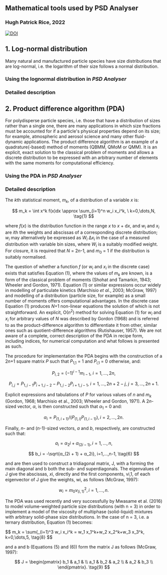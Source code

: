 ## **Mathematical tools used by PSD Analyser**

### Hugh Patrick Rice, 2022

[![DOI](https://zenodo.org/badge/328645883.svg)](https://zenodo.org/badge/latestdoi/328645883)

## 1. Log-normal distribution

Many natural and manufactured particle species have size distributions that are log-normal, i.e. the logarithm of their size follows a normal distribution.

### Using the lognormal distribution in *PSD Analyser*

### Detailed description

## 2. Product difference algorithm (PDA)

For polydisperse particle species, i.e. those that have a distribution of sizes rather than a single one, there are many applications in which size fractions must be accounted for if a particle's physical properties depend on its size; for example, atmospheric and aerosol science and many other fluid-dynamic applications. The product difference algorithm is an example of a quadrature(-based) method of moments (QBMM, QMoM or QMM). It is an explicit, exact solution to the classical problem of moments and allows a discrete distribution to be expressed with an arbitrary number of elements with the same moments for computational efficiency.

### Using the PDA in *PSD Analyser*

### Detailed description

The *k*th statistical moment, *m*<sub>*k*</sub>, of a distribution of a variable *x* is:

$$ m_k = \int x^k f(x)dx \approx \sum_{i=1}^n w_i x_i^k, \ k=0,\dots,N, \tag{1} $$
	

where *f*(*x*) is the distribution function in the range *x* to *x* + d*x*, and *w<sub>i</sub>* and *x<sub>i</sub>* are *i*th the weights and abscissas of a corresponding discrete distribution; *w<sub>i</sub>* may alternatively be expressed as *W<sub>i</sub>* ∆*x<sub>i</sub>* in the case of a measured distribution with variable bin sizes, where *W<sub>i</sub>* is a suitably modified weight. For closure, it is required that *N* = 2*n*-1, and *m*<sub>0</sub> = 1 if the distribution is suitably normalised.

The question of whether a function *f* (or *w<sub>i</sub>* and *x<sub>i</sub>* in the discrete case) exists that satisfies Equation (1), where the values of *m<sub>k</sub>* are known, is a form of the classical problem of moments (Shohat and Tamarkin, 1943; Wheeler and Gordon, 1971). Equation (1) or similar expressions occur widely in modelling of particulate kinetics (Marchisio *et al.*, 2003; McGraw, 1997) and modelling of a distribution (particle size, for example) as a small number of moments offers computational advantages. In the discrete case Equation (1) produces *N*+1 non-linear equations the solution of which is not straightforward. An explicit, O(*n*<sup>2</sup>) method for solving Equation (1) for *w<sub>i</sub>* and *x<sub>i</sub>* for arbitrary values of *N* was described by Gordon (1968) and is referred to as the product-difference algorithm to differentiate it from other, similar ones such as quotient-difference algorithms (Rutishauser, 1957). We are not aware of a complete, correct description of the PDA in recipe form, including indices, for numerical computation and what follows is presented as such.

The procedure for implementation the PDA begins with the construction of a 2*n*+1 square matrix *P* such that *P*<sub>1,1</sub> = 1 and *P*<sub>*i*,1</sub> = 0 otherwise, and:

$$ P_{i,2} = (-1)^{i-1} m_{i-1}, \ i = 1,\dots,2n, \tag{2} $$
	
$$ P_{i,j} = P_{1,j-1} P_{i+1,j-2}-P_{1,j-2} P_{i+1,j-1}, \ i = 1,\dots,2n+2-j, \ j = 3,\dots,2n+1. \tag{3} $$
	
Explicit expressions and tabulations of *P* for various values of *n* and *m<sub>k</sub>* (Gordon, 1968; Marchisio et al., 2003; Wheeler and Gordon, 1971). A 2*n*-sized vector, *α*, is then constructed such that *α*<sub>1</sub> = 0 and:

$$ α_i=P_(1,i+1)/(P_(1,i) P_(1,i-1) ),	i=2,...,2n. \tag{4} $$	

Finally, *n*- and (*n*-1)-sized vectors, *a* and *b*, respectively, are constructed such that:

$$ a_i = α_2i + α_(2i-1),	i = 1,...,n, \tag{5} $$
	
$$ b_i = -\sqrt{α_(2i + 1) + α_2i},	i=1,...,n-1, \tag{6} $$

and are then used to construct a tridiagonal matrix, J, with a forming the main diagonal and b both the sub- and superdiagonals. The eigenvalues of J give the abscissas, 𝑥i, directly and the first components, vi,1, of each eigenvector of J give the weights, wi, as follows (McGraw, 1997):

$$ w_i=m_0 v_(i,1)^2,	i=1,\dots,n. \tag{7} $$

The PDA was used recently and very successfully by Mwasame et al. (2016) to model volume-weighted particle size distributions (with n = 3) in order to implement a model of the viscosity of multiphase (solid-liquid) mixtures with arbitrary solid-phase size distributions. In the case of n = 3, i.e. a ternary distribution, Equation (1) becomes:

$$ m_k = \sum{_(i=1)^3 w_i x_i^k = w_1 x_1^k+w_2 x_2^k+w_3 x_3^k,	k=0,\dots,5, \tag{8} $$

and a and b (Equations (5) and (6)) form the matrix J as follows (McGraw, 1997):

$$ J = \begin{pmatrix}
  b_1 & a_1 & \\
  a_1 & b_2 & a_2 \\
      & a_2 & b_3 \\
      \end{pmatrix}. \tag{9} $$
